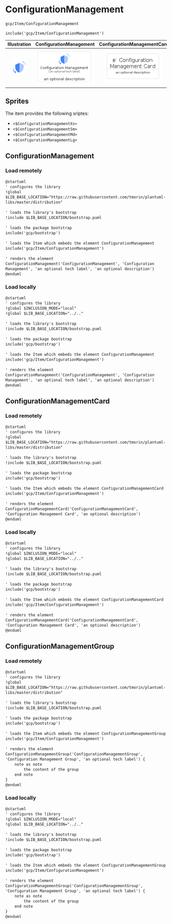 # ConfigurationManagement


```text
gcp/Item/ConfigurationManagement
```

```text
include('gcp/Item/ConfigurationManagement')
```



| Illustration | ConfigurationManagement | ConfigurationManagementCard | ConfigurationManagementGroup |
| :---: | :---: | :---: | :---: |
| ![illustration for Illustration](../../gcp/Item/ConfigurationManagement.png) | ![illustration for ConfigurationManagement](../../gcp/Item/ConfigurationManagement.Local.png) | ![illustration for ConfigurationManagementCard](../../gcp/Item/ConfigurationManagementCard.Local.png) | ![illustration for ConfigurationManagementGroup](../../gcp/Item/ConfigurationManagementGroup.Local.png) |



## Sprites
The item provides the following sriptes:

- `<$ConfigurationManagementXs>`
- `<$ConfigurationManagementSm>`
- `<$ConfigurationManagementMd>`
- `<$ConfigurationManagementLg>`





## ConfigurationManagement

### Load remotely
```plantuml
@startuml
' configures the library
!global $LIB_BASE_LOCATION="https://raw.githubusercontent.com/tmorin/plantuml-libs/master/distribution"

' loads the library's bootstrap
!include $LIB_BASE_LOCATION/bootstrap.puml

' loads the package bootstrap
include('gcp/bootstrap')

' loads the Item which embeds the element ConfigurationManagement
include('gcp/Item/ConfigurationManagement')

' renders the element
ConfigurationManagement('ConfigurationManagement', 'Configuration Management', 'an optional tech label', 'an optional description')
@enduml
```

### Load locally
```plantuml
@startuml
' configures the library
!global $INCLUSION_MODE="local"
!global $LIB_BASE_LOCATION="../.."

' loads the library's bootstrap
!include $LIB_BASE_LOCATION/bootstrap.puml

' loads the package bootstrap
include('gcp/bootstrap')

' loads the Item which embeds the element ConfigurationManagement
include('gcp/Item/ConfigurationManagement')

' renders the element
ConfigurationManagement('ConfigurationManagement', 'Configuration Management', 'an optional tech label', 'an optional description')
@enduml
```

## ConfigurationManagementCard

### Load remotely
```plantuml
@startuml
' configures the library
!global $LIB_BASE_LOCATION="https://raw.githubusercontent.com/tmorin/plantuml-libs/master/distribution"

' loads the library's bootstrap
!include $LIB_BASE_LOCATION/bootstrap.puml

' loads the package bootstrap
include('gcp/bootstrap')

' loads the Item which embeds the element ConfigurationManagementCard
include('gcp/Item/ConfigurationManagement')

' renders the element
ConfigurationManagementCard('ConfigurationManagementCard', 'Configuration Management Card', 'an optional description')
@enduml
```

### Load locally
```plantuml
@startuml
' configures the library
!global $INCLUSION_MODE="local"
!global $LIB_BASE_LOCATION="../.."

' loads the library's bootstrap
!include $LIB_BASE_LOCATION/bootstrap.puml

' loads the package bootstrap
include('gcp/bootstrap')

' loads the Item which embeds the element ConfigurationManagementCard
include('gcp/Item/ConfigurationManagement')

' renders the element
ConfigurationManagementCard('ConfigurationManagementCard', 'Configuration Management Card', 'an optional description')
@enduml
```

## ConfigurationManagementGroup

### Load remotely
```plantuml
@startuml
' configures the library
!global $LIB_BASE_LOCATION="https://raw.githubusercontent.com/tmorin/plantuml-libs/master/distribution"

' loads the library's bootstrap
!include $LIB_BASE_LOCATION/bootstrap.puml

' loads the package bootstrap
include('gcp/bootstrap')

' loads the Item which embeds the element ConfigurationManagementGroup
include('gcp/Item/ConfigurationManagement')

' renders the element
ConfigurationManagementGroup('ConfigurationManagementGroup', 'Configuration Management Group', 'an optional tech label') {
    note as note
        the content of the group
    end note
}
@enduml
```

### Load locally
```plantuml
@startuml
' configures the library
!global $INCLUSION_MODE="local"
!global $LIB_BASE_LOCATION="../.."

' loads the library's bootstrap
!include $LIB_BASE_LOCATION/bootstrap.puml

' loads the package bootstrap
include('gcp/bootstrap')

' loads the Item which embeds the element ConfigurationManagementGroup
include('gcp/Item/ConfigurationManagement')

' renders the element
ConfigurationManagementGroup('ConfigurationManagementGroup', 'Configuration Management Group', 'an optional tech label') {
    note as note
        the content of the group
    end note
}
@enduml
```

